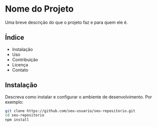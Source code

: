 # Nome do Projeto

Uma breve descrição do que o projeto faz e para quem ele é.

## Índice

- Instalação
- Uso
- Contribuição
- Licença
- Contato

## Instalação

Descreva como instalar e configurar o ambiente de desenvolvimento. Por exemplo:

```sh
git clone https://github.com/seu-usuario/seu-repositorio.git
cd seu-repositorio
npm install
